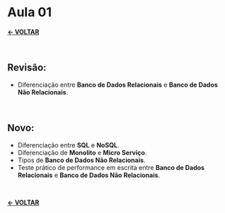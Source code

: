 # Aula 01

[**<- VOLTAR**](https://github.com/Leandro-Cardoso/Vassouras-Banco-de-Dados-Nao-Relacionais)

<br>

## Revisão:

* Diferenciação entre **Banco de Dados Relacionais** e **Banco de Dados Não Relacionais**.

<br>

## Novo:

* Diferenciação entre **SQL** e **NoSQL**.
* Diferenciação de **Monolito** e **Micro Serviço**.
* Tipos de **Banco de Dados Não Relacionais**.
* Teste prático de performance em escrita entre **Banco de Dados Relacionais** e **Banco de Dados Não Relacionais**.

<br>

[**<- VOLTAR**](https://github.com/Leandro-Cardoso/Vassouras-Banco-de-Dados-Nao-Relacionais)
